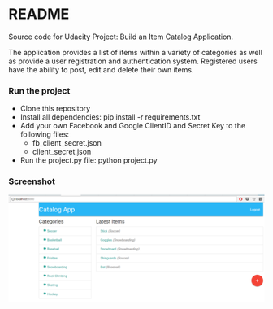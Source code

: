 # README #

Source code for Udacity Project: Build an Item Catalog Application.

The application provides a list of items within a variety of categories as well as provide a user registration and authentication system. Registered users have the ability to post, edit and delete their own items.

### Run the project ###
* Clone this repository
* Install all dependencies: pip install -r requirements.txt
* Add your own Facebook and Google ClientID and Secret Key to the following files:
    * fb_client_secret.json
    * client_secret.json
* Run the project.py file: python project.py

### Screenshot ###
![Alt text](https://raw.githubusercontent.com/jonathanfmachado/udacity-item-catalog-app/master/thumbnail.png)
